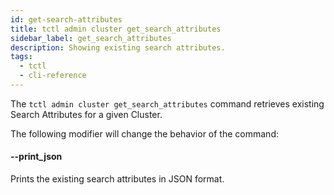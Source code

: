 ```yaml
---
id: get-search-attributes
title: tctl admin cluster get_search_attributes
sidebar_label: get_search_attributes
description: Showing existing search attributes.
tags:
  - tctl
  - cli-reference
---
```


The `tctl admin cluster get_search_attributes` command retrieves existing Search Attributes for a given Cluster.

The following modifier will change the behavior of the command:

#### --print_json

Prints the existing search attributes in JSON format.
